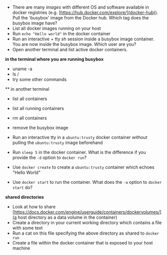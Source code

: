 <!-- * Use `docker-machine` to create a docker machine called arangs2016
* Use `docker-machine env` to configure docker to talk to your arangs2015 docker-machine
* list the docker-machines and their state -->
* There are many _images_ with different OS and software available  in docker registries (e.g. [https://hub.docker.com/explore/](docker-hub)). Pull the 'busybox' image from the Docker hub. Which tag does the busybox image have?
* List all docker images running on your host
* Run `echo "Hello world"` in the docker container
* Run an interactive + tty sh session inside a busybox image container. You are now inside the busybox image. Which user are you?
* Open another terminal and list active docker containers. 

**in the terminal where you are running busybox**
* uname -a
* ls /
* try some other commands

** in another terminal
* list all containers
* list all running containers
* rm all containers

* remove the busybox image
* Run an interactive tty in a `ubuntu:trusty` docker container *without* pulling the `ubuntu:trusty` image beforehand
* Run `sleep 5` in the docker container. What is the difference if you provide the `-d` option to `docker run`?
* Use `docker create` to create a `ubuntu:trusty` container which echoes "Hello World"
* Use `docker start` to run the container. What does the `-a` option to `docker start` do? 

**shared directories**

* Look at how to share [https://docs.docker.com/engine/userguide/containers/dockervolumes/](a host directory as a data volume in the container)
* Create a directory in your current working directory which contains a file with some text
* Run a cat on this file specifying the above directory as shared to `docker run`
* Create a file within the docker container that is exposed to your host machine

<!--
* run a background (daemon) tutum/hello-world container, with a name 'helloworld', and exposed port 80
* list out the running containers
* dump the log of the helloworld container
* inspect the helloworld container
* find out what port on your Host port 80 of the container is exposed to

**in another terminal**

* find out which ip address is used by the docker-machine

**open your browser**

* navigate to http://$docker-machine-ip:$HELLOPORT
* what do you see?
* stop the helloworld container
* rm the helloworld container
* rerun the helloworld container, but do not export port 80 (remove '-p 80')

**open your browser**

* navigate to http://$docker-machine-ip:$HELLOPORT
* what do you see now?

**in the terminal**

* run an interactive + tty 'sh' session inside another tutum/hello-world container linked to the 'helloworld' container as helloworld

**inside the container**

```
wget -O - http://helloword
exit
```
* why did you not have to put a PORT on the url above?
* stop the running 'helloworld' container
* remove all containers

**in the terminal**

* list and remove all stopped containers
* list and remove all images
* remove all images
* stop the docker-machine
-->
